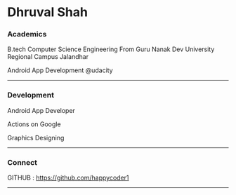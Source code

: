   # Dhruval Shah

### Academics

B.tech Computer Science Engineering From Guru Nanak Dev University Regional Campus Jalandhar

Android App Development @udacity

-----

### Development


Android App Developer

Actions on Google

Graphics Designing


-----


### Connect 

GITHUB    : https://github.com/happycoder1


-----
